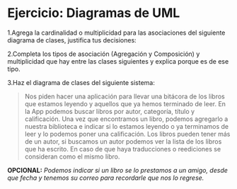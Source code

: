 # **Ejercicio: Diagramas de UML**

1.Agrega la cardinalidad o multiplicidad para las asociaciones del siguiente diagrama de clases, justifica tus decisiones:


2.Completa los tipos de asociación (Agregación y Composición) y multiplicidad que hay entre las clases siguientes y explica porque es de ese tipo.

3.Haz el diagrama de clases del siguiente sistema:
>Nos piden hacer una aplicación para llevar una bitácora de los libros que estamos leyendo y aquellos que ya hemos terminado de leer. En la App podemos buscar libros por autor, categoría, título y calificación. Una vez que encontramos un libro, podemos agregarlo a nuestra biblioteca e indicar si lo estamos leyendo o ya terminamos de leer y lo podemos poner una calificación. Los libros pueden tener más de un autor, si buscamos un autor podemos ver la lista de los libros que ha escrito. En caso de que haya traducciones o reediciones se consideran como el mismo libro. 

**OPCIONAL:** _Podemos indicar si un libro se lo prestamos a un amigo, desde que fecha y tenemos su correo para recordarle que nos lo regrese._


